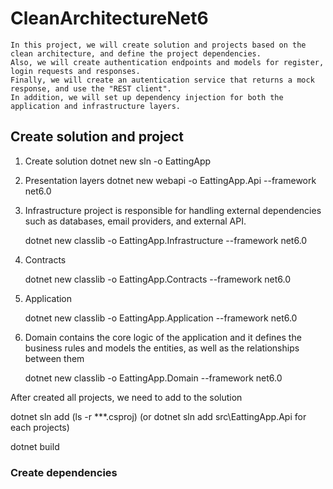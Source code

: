 # CleanArchitectureNet6

	In this project, we will create solution and projects based on the clean architecture, and define the project dependencies. 
	Also, we will create authentication endpoints and models for register, login requests and responses. 
	Finally, we will create an autentication service that returns a mock response, and use the "REST client". 
	In addition, we will set up dependency injection for both the application and infrastructure layers.

## Create solution and project

1. Create solution
	dotnet new sln -o EattingApp

2. Presentation layers
	dotnet new webapi -o EattingApp.Api --framework net6.0
	
3. Infrastructure project
	is responsible for handling external dependencies such 
	as databases, email providers, and external API.
	
	dotnet new classlib -o EattingApp.Infrastructure --framework net6.0
	
4. Contracts

	dotnet new classlib -o EattingApp.Contracts --framework net6.0

	
5. Application

	dotnet new classlib -o EattingApp.Application --framework net6.0
	
	
6. Domain
	contains the core logic of the application and
	it defines the business rules and models the entities, 
	as well as the relationships between them

	dotnet new classlib -o EattingApp.Domain --framework net6.0
	
After created all projects, we need to add to the solution

dotnet sln add (ls -r **\*.csproj)
(or dotnet sln add src\EattingApp.Api for each projects)

dotnet build

### Create dependencies



